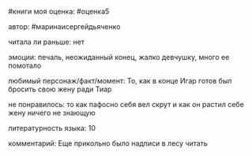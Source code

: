 #книги 
моя оценка: #оценка5

автор: #маринаисергейдьяченко

читала ли раньше:  нет

эмоции: печаль, неожиданный конец, жалко девчушку, много ее помотало

любимый персонаж/факт/момент:
То, как в конце Игар готов был бросить свою жену ради Тиар

не понравилось: то как пафосно себя вел скрут и как он растил себе жену ничего не знающую

литературность языка: 10

комментарий:
Еще прикольно было надписи в лесу читать

